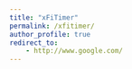 ```yaml
---
title: "xFiTimer"
permalink: /xfitimer/
author_profile: true
redirect_to:
    - http://www.google.com/
---
```

